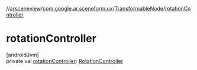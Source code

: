 //[arsceneview](../../../index.md)/[com.google.ar.sceneform.ux](../index.md)/[TransformableNode](index.md)/[rotationController](rotation-controller.md)

# rotationController

[androidJvm]\
private val [rotationController](rotation-controller.md): [RotationController](../-rotation-controller/index.md)
